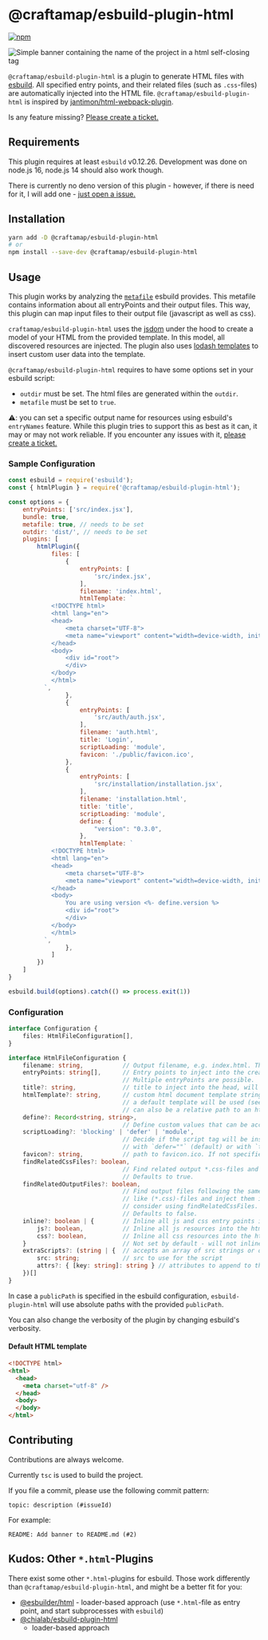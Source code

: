 # @craftamap/esbuild-plugin-html
[![npm](https://img.shields.io/npm/v/@craftamap/esbuild-plugin-html?color=green&style=flat-square)](https://www.npmjs.com/package/@craftamap/esbuild-plugin-html)

![Simple banner containing the name of the project in a html self-closing tag](.github/banner.png)

`@craftamap/esbuild-plugin-html` is a plugin to generate HTML files with
[esbuild](https://esbuild.github.io/).  All specified entry points, and their
related files (such as `.css`-files) are automatically injected into the HTML
file.  `@craftamap/esbuild-plugin-html` is inspired by
[jantimon/html-webpack-plugin](https://github.com/jantimon/html-webpack-plugin).

Is any feature missing? 
[Please create a ticket.](https://github.com/craftamap/esbuild-plugin-html/issues/new)

## Requirements

This plugin requires at least `esbuild` v0.12.26. Development was done on
node.js 16, node.js 14 should also work though.

There is currently no deno version of this plugin - however, if there is need
for it, I will add one - 
[just open a issue.](https://github.com/craftamap/esbuild-plugin-html/issues/new)

## Installation

```bash
yarn add -D @craftamap/esbuild-plugin-html
# or
npm install --save-dev @craftamap/esbuild-plugin-html
```

## Usage

This plugin works by analyzing the
[`metafile`](https://esbuild.github.io/api/#metafile) esbuild provides. This
metafile contains information about all entryPoints and their output files.
This way, this plugin can map input files to their output file (javascript as
well as css).

`craftamap/esbuild-plugin-html` uses the [jsdom](https://github.com/jsdom/jsdom)
under the hood to create a model of your HTML from the provided template. In
this model, all discovered resources are injected. The plugin also uses [lodash
templates](https://lodash.com/docs/4.17.15#template) to insert custom user
data into the template.

`@craftamap/esbuild-plugin-html` requires to have some options set in your
esbuild script:

- `outdir` must be set. The html files are generated within the `outdir`.
- `metafile` must be set to `true`.

⚠️: you can set a specific output name for resources using esbuild's
`entryNames` feature. While this plugin tries to support this as best as it
can, it may or may not work reliable. If you encounter any issues with it, 
[please create a ticket.](https://github.com/craftamap/esbuild-plugin-html/issues/new)

### Sample Configuration

```javascript
const esbuild = require('esbuild');
const { htmlPlugin } = require('@craftamap/esbuild-plugin-html');

const options = {
    entryPoints: ['src/index.jsx'],
    bundle: true,
    metafile: true, // needs to be set
    outdir: 'dist/', // needs to be set
    plugins: [
        htmlPlugin({
            files: [
                {
                    entryPoints: [
                        'src/index.jsx',
                    ],
                    filename: 'index.html',
                    htmlTemplate: `
            <!DOCTYPE html>
            <html lang="en">
            <head>
                <meta charset="UTF-8">
                <meta name="viewport" content="width=device-width, initial-scale=1.0">
            </head>
            <body>
                <div id="root">
                </div>
            </body>
            </html>
          `,
                },
                {
                    entryPoints: [
                        'src/auth/auth.jsx',
                    ],
                    filename: 'auth.html',
                    title: 'Login',
                    scriptLoading: 'module',
                    favicon: './public/favicon.ico',
                },
                {
                    entryPoints: [
                        'src/installation/installation.jsx',
                    ],
                    filename: 'installation.html',
                    title: 'title',
                    scriptLoading: 'module',
                    define: {
                        "version": "0.3.0",
                    },
                    htmlTemplate: `
            <!DOCTYPE html>
            <html lang="en">
            <head>
                <meta charset="UTF-8">
                <meta name="viewport" content="width=device-width, initial-scale=1.0">
            </head>
            <body>
                You are using version <%- define.version %>
                <div id="root">
                </div>
            </body>
            </html>
          `,
                },
            ]
        })
    ]
}

esbuild.build(options).catch(() => process.exit(1))
```

### Configuration

```typescript
interface Configuration {
    files: HtmlFileConfiguration[],
}

interface HtmlFileConfiguration {
    filename: string,           // Output filename, e.g. index.html. This path is relative to the out dir
    entryPoints: string[],      // Entry points to inject into the created html file, e.g. ['src/index.jsx']. 
                                // Multiple entryPoints are possible.
    title?: string,             // title to inject into the head, will not be set if not specified
    htmlTemplate?: string,      // custom html document template string. If you omit a template, 
                                // a default template will be used (see below)
                                // can also be a relative path to an html file
    define?: Record<string, string>,
                                // Define custom values that can be accessed in the lodash template context
    scriptLoading?: 'blocking' | 'defer' | 'module', 
                                // Decide if the script tag will be inserted as blocking script tag, 
                                // with `defer=""` (default) or with `type="module"`
    favicon?: string,           // path to favicon.ico. If not specified, no favicon will be injected
    findRelatedCssFiles?: boolean,
                                // Find related output *.css-files and inject them into the html. 
                                // Defaults to true.
    findRelatedOutputFiles?: boolean,
                                // Find output files following the same name schema of the output file 
                                // like (*.css)-files and inject them into the html. This option is deprecated,
                                // consider using findRelatedCssFiles.
                                // Defaults to false.
    inline?: boolean | {        // Inline all js and css entry points into the html file.
        js?: boolean,           // Inline all js resources into the html file. 
        css?: boolean,          // Inline all css resources into the html file.
    }                           // Not set by default - will not inline any resources.
    extraScripts?: (string | {  // accepts an array of src strings or objects with src and attributes
        src: string;            // src to use for the script
        attrs?: { [key: string]: string } // attributes to append to the script, e.g. { type: 'module', async: true }
    })[]
}
```

In case a `publicPath` is specified in the esbuild configuration,
`esbuild-plugin-html` will use absolute paths with the provided `publicPath`.

You can also change the verbosity of the plugin by changing esbuild's verbosity.

#### Default HTML template

```html
<!DOCTYPE html>
<html>
  <head>
    <meta charset="utf-8" />
  </head>
  <body>
  </body>
</html>
```

## Contributing

Contributions are always welcome. 

Currently `tsc` is used to build the project.

If you file a commit, please use the following commit pattern:

```
topic: description (#issueId)
```

For example:

```
README: Add banner to README.md (#2)
```


## Kudos: Other `*.html`-Plugins

There exist some other `*.html`-plugins for esbuild. Those work differently
than `@craftamap/esbuild-plugin-html`, and might be a better fit for you:

- [@esbuilder/html](https://www.npmjs.com/package/@esbuilder/html) -
  loader-based approach (use `*.html`-file as entry point, and start
  subprocesses with `esbuild`)
- [@chialab/esbuild-plugin-html](https://www.npmjs.com/package/@chialab/esbuild-plugin-html)
  - loader-based approach
